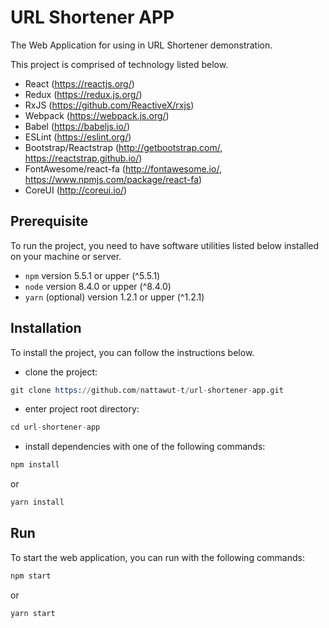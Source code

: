 # URL Shortener APP

The Web Application for using in URL Shortener demonstration.

This project is comprised of technology listed below.

- React (https://reactjs.org/)
- Redux (https://redux.js.org/)
- RxJS (https://github.com/ReactiveX/rxjs)
- Webpack (https://webpack.js.org/)
- Babel (https://babeljs.io/)
- ESLint (https://eslint.org/)
- Bootstrap/Reactstrap (http://getbootstrap.com/, https://reactstrap.github.io/)
- FontAwesome/react-fa (http://fontawesome.io/, https://www.npmjs.com/package/react-fa)
- CoreUI (http://coreui.io/)

## Prerequisite

To run the project, you need to have software utilities listed below installed on your machine or server.

- `npm` version 5.5.1 or upper (^5.5.1)
- `node` version 8.4.0 or upper (^8.4.0)
- `yarn` (optional) version 1.2.1 or upper (^1.2.1)

## Installation

To install the project, you can follow the instructions below.
- clone the project:
```s
git clone https://github.com/nattawut-t/url-shortener-app.git
```
- enter project root directory:
```s
cd url-shortener-app
```
- install dependencies with one of the following commands:
```s
npm install
```
or
```s
yarn install
```

## Run

To start the web application, you can run with the following commands:

```s
npm start
```

or

```s
yarn start
```